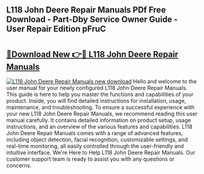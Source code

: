 ## L118 John Deere Repair Manuals PDf Free Download - Part-Dby Service Owner Guide - User Repair Edition pFruC

# <h2><a href="http://bc53113.oget.top/?id=L118+John+Deere+Repair+Manuals">🔗Download New 👉🔴 L118 John Deere Repair Manuals</a></h2>

[![L118 John Deere Repair Manuals new download](https://i.imgur.com/5g1atiW.png)](http://bc53113.oget.top/?id=L118+John+Deere+Repair+Manuals)
Hello and welcome to the user manual for your newly configured L118 John Deere Repair Manuals. This guide is here to help you master the functions and capabilities of your product. Inside, you will find detailed instructions for installation, usage, maintenance, and troubleshooting. To ensure a successful experience with your new L118 John Deere Repair Manuals, we recommend reading this user manual carefully. It contains detailed information on product setup, usage instructions, and an overview of the various features and capabilities. L118 John Deere Repair Manuals comes with a range of advanced features, including object detection, facial recognition, customizable settings, and real-time monitoring, all easily controlled through the user-friendly and intuitive interface. We're Here to Help L118 John Deere Repair Manuals. Our customer support team is ready to assist you with any questions or concerns.
